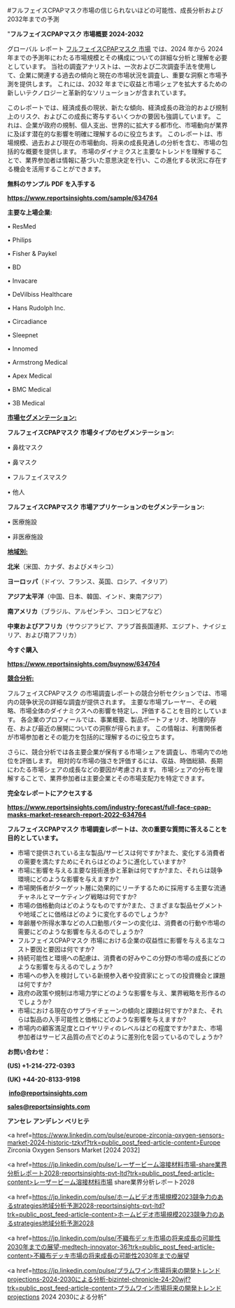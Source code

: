 #フルフェイスCPAPマスク市場の信じられないほどの可能性、成長分析および2032年までの予測

"<strong>フルフェイスCPAPマスク 市場概要 2024-2032</strong>

グローバル レポート <a href=https://www.reportsinsights.com/sample/634764>フルフェイスCPAPマスク 市場</a> では、2024 年から 2024 年までの予測年にわたる市場規模とその構成についての詳細な分析と理解を必要としています。 当社の調査アナリストは、一次および二次調査手法を使用して、企業に関連する過去の傾向と現在の市場状況を調査し、重要な洞察と市場予測を提供します。 これには、2032 年までに収益と市場シェアを拡大​​するための新しいテクノロジーと革新的なソリューションが含まれています。

このレポートでは、経済成長の現状、新たな傾向、経済成長の政治的および規制上のリスク、およびこの成長に寄与するいくつかの要因も強調しています。 これは、企業が政府の規制、個人支出、世界的に拡大する都市化、市場動向が業界に及ぼす潜在的な影響を明確に理解するのに役立ちます。 このレポートは、市場規模、過去および現在の市場動向、将来の成長見通しの分析を含む、市場の包括的な概要を提供します。 市場のダイナミクスと主要なトレンドを理解することで、業界参加者は情報に基づいた意思決定を行い、この進化する状況に存在する機会を活用することができます。

<strong><b>無料のサンプル PDF を入手する</b></strong>

<a href=https://www.reportsinsights.com/sample/634764><strong><u>https://www.reportsinsights.com/sample/634764</u></strong></a>

<strong>主要な上場企業:</strong>

• ResMed

• Philips

• Fisher & Paykel

• BD

• Invacare

• DeVilbiss Healthcare

• Hans Rudolph Inc.

• Circadiance

• Sleepnet

• Innomed

• Armstrong Medical

• Apex Medical

• BMC Medical

• 3B Medical

<strong><u>市場セグメンテーション</u></strong><strong><u>:</u></strong>

<strong>フルフェイスCPAPマスク 市場タイプのセグメンテーション:</strong>

• 鼻枕マスク

• 鼻マスク

• フルフェイスマスク

• 他人

<strong>フルフェイスCPAPマスク 市場アプリケーションのセグメンテーション:</strong>

• 医療施設

• 非医療施設

<strong><u>地域別</u></strong><strong><u>:</u></strong>

<strong>北米</strong>（米国、カナダ、およびメキシコ）

<strong>ヨーロッパ</strong>（ドイツ、フランス、英国、ロシア、イタリア）

<strong>アジア太平洋</strong>（中国、日本、韓国、インド、東南アジア）

<strong>南アメリカ</strong>（ブラジル、アルゼンチン、コロンビアなど）

<strong>中東およびアフリカ</strong>（サウジアラビア、アラブ首長国連邦、エジプト、ナイジェリア、および南アフリカ）

<strong>今すぐ購入</strong>

<a href=https://www.reportsinsights.com/buynow/634764><strong><u>https://www.reportsinsights.com/buynow/634764</u></strong></a>

<strong><u>競合分析:</u></strong>

フルフェイスCPAPマスク の市場調査レポートの競合分析セクションでは、市場内の競争状況の詳細な調査が提供されます。 主要な市場プレーヤー、その戦略、市場全体のダイナミクスへの影響を特定し、評価することを目的としています。 各企業のプロフィールでは、事業概要、製品ポートフォリオ、地理的存在、および最近の展開についての洞察が得られます。 この情報は、利害関係者が市場参加者とその能力を包括的に理解するのに役立ちます。

さらに、競合分析では各主要企業が保有する市場シェアを調査し、市場内での地位を評価します。 相対的な市場の強さを評価するには、収益、時価総額、長期にわたる市場シェアの成長などの要因が考慮されます。 市場シェアの分布を理解することで、業界参加者は主要企業とその市場支配力を特定できます。

<strong>完全なレポートにアクセスする</strong>

<a href=https://www.reportsinsights.com/industry-forecast/full-face-cpap-masks-market-research-report-2022-634764><strong><u><b>https://www.reportsinsights.com/industry-forecast/full-face-cpap-masks-market-research-report-2022-634764</b></u></strong></a>

<strong><b>フルフェイスCPAPマスク 市場調査レポートは、次の重要な質問に答えることを目的としています。</b></strong>
<ul>
  <li>市場で提供されている主な製品/サービスは何ですか?また、変化する消費者の需要を満たすためにそれらはどのように進化していますか?</li>
  <li>市場に影響を与える主要な技術進歩と革新は何ですか?また、それらは競争環境にどのような影響を与えますか?</li>
  <li>市場関係者がターゲット層に効果的にリーチするために採用する主要な流通チャネルとマーケティング戦略は何ですか?</li>
  <li>市場の価格動向はどのようなものですか?また、さまざまな製品セグメントや地域ごとに価格はどのように変化するのでしょうか?</li>
  <li>年齢層や所得水準などの人口動態パターンの変化は、消費者の行動や市場の需要にどのような影響を与えるのでしょうか?</li>
  <li>フルフェイスCPAPマスク 市場における企業の収益性に影響を与える主なコスト要因と要因は何ですか?</li>
  <li>持続可能性と環境への配慮は、消費者の好みやこの分野の市場の成長にどのような影響を与えるのでしょうか?</li>
  <li>市場への参入を検討している新規参入者や投資家にとっての投資機会と課題は何ですか?</li>
  <li>政府の政策や規制は市場力学にどのような影響を与え、業界戦略を形作るのでしょうか?</li>
  <li>市場における現在のサプライチェーンの傾向と課題は何ですか?また、それらは製品の入手可能性と価格にどのような影響を与えますか?</li>
  <li>市場内の顧客満足度とロイヤリティのレベルはどの程度ですか?また、市場参加者はサービス品質の点でどのように差別化を図っているのでしょうか?</li>
</ul>
<strong>お問い合わせ：</strong>

<strong>(US) +1-214-272-0393</strong>

<strong>(UK) +44-20-8133-9198</strong>

<strong> </strong><a href=info@reportsinsights.com><strong><u>info@reportsinsights.com</u></strong></a>

<a href=sales@reportsinsights.com><strong><u>sales@reportsinsights.com</u></strong></a>

<strong>アンセレ アンデレン ベリヒテ</strong>

<a href=https://www.linkedin.com/pulse/europe-zirconia-oxygen-sensors-market-2024-historic-tzkvf?trk=public_post_feed-article-content>Europe Zirconia Oxygen Sensors Market [2024 2032]</a>

<a href=https://jp.linkedin.com/pulse/レーザービーム溶接材料市場-share業界分析レポート2028-reportsinsights-pvt-ltd?trk=public_post_feed-article-content>レーザービーム溶接材料市場 share業界分析レポート2028</a>

<a href=https://jp.linkedin.com/pulse/ホームビデオ市場規模2023競争力のあるstrategies地域分析予測2028-reportsinsights-pvt-ltd?trk=public_post_feed-article-content>ホームビデオ市場規模2023競争力のあるstrategies地域分析予測2028</a>

<a href=https://jp.linkedin.com/pulse/不織布デッキ市場の将来成長の可能性2030年までの展望-medtech-innovator-36?trk=public_post_feed-article-content>不織布デッキ市場の将来成長の可能性2030年までの展望</a>

<a href=https://jp.linkedin.com/pulse/プラムワイン市場将来の開発トレンドprojections-2024-2030による分析-bizintel-chronicle-24-20wjf?trk=public_post_feed-article-content>プラムワイン市場将来の開発トレンドprojections 2024 2030による分析</a>"
